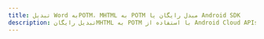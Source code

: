 ---title: تبدیل Word بهPOTM، MHTML به POTM مبدل رایگان یا Android SDKdescription: تبدیل رایگانMHTML به POTM با استفاده از Android Cloud APIs & SDK. همچنین اسناد Microsoft Word و OpenOffice را در Cloud ایجاد، ویرایش و رندر کنید.---